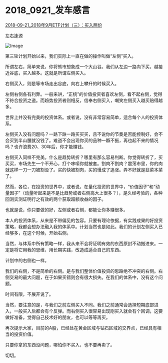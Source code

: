 # 2018_0921_发车感言

[2018-09-21_2018年9月ETF计划（三）：买入两份](https://mp.weixin.qq.com/s?__biz=MzIwMTIzNDMwNA==&mid=2653408942&idx=1&sn=8cc8ba1f76c15071601aeabdc98dc6bc&chksm=8d226c41ba55e557940439e32e8f000d084e278922e69e8474e9e0362e60e37ba71c6c14a5d5&scene=27#wechat_redirect)





左右逢源



![Image](https://mmbiz.qpic.cn/mmbiz_png/SEPick5M9xjNmxwQC1sHZRjhBL5eqgiaJQfdYmRuqBDmaMmcZfXbuyMickUbye1RZMuToOhtMyKiahVWckERic9fAYg/640?wx_fmt=png&tp=webp&wxfrom=5&wx_lazy=1&wx_co=1)

第三轮计划开始以来，我们实际上一直在做的操作叫做“左侧”买入。



所谓左右，简单来说，你将熊市想象成一个大山谷。我们从左边一路向下买，越接近谷底，买入越多。这就是所谓左侧买入。



右侧买入，则是等市场走出谷底，向右上攀升的时候买入。



左侧右侧各有利弊。一般来讲，“正统”的价值投资者喜欢左侧，看不起右侧，觉得不符合投资之道。而趋势投资者则相反，信奉右侧买入，嘲笑左侧买入越买赔得越多。



世界上并没有完美的投资体系。或者说，没有非常容易简单，适合每个人的投资体系。



左侧买入没有问题吗？一路下跌一路买买买，且不说你的节奏是否能控制好，会不会买到半山腰就没钱了。难道不会出现你买的品种一蹶不振，再也起不来的情况吗？也许浪费20、30年后，你才能赚钱。



右侧买入同样不完美。什么是趋势转折？哪里有那么容易判断。你觉得转折了，买买买，市场先生一个不开心，打个哆嗦你就被套。割肉不割肉？震荡市里，你的肉就这样一刀一刀被割没了。买的快被割肉，买的慢成了追涨。弄不好就是韭菜本菜了。



然而，各位，在投资的世界中，或者说，在量化投资的世界中，“价值因子”和“动量因子”（动量听起来是不是比趋势或者右侧高大上很多？），是久经考验的，各种回测实测证明行之有效的两个获取超额收益的因子。



也就是说，你只要做的好，左侧或者右侧，都能让你多赚很多。



本人的投资体系，从来是不带偏见的包容。只要有理论依据，有实践成果的好投资策略，我都会想办法融入我的体系中。计划当然也是如此。我们的计划左侧买入已经够多，在这个时候，开始右侧。



当然，与体系中所有策略一样，我从来不会将证明有效的东西原封不动搬进来。一定是将它用我的思维，用长期实践，改造成适合自己的东西。



计划中的右侧也一样。



我们的右侧，不是简单的右侧。是与我们整体价值投资的思路绝不冲突的右侧。右侧交易的最大问题，在于如果买错则会有很大损失。在我们的体系中，没有这个问题。



时间有限，不展开说了。



当然，要注意的是，与我们之前左侧买入不同。我们之前通常会选择短期底部进入，一般买入后都会有个反弹。而右侧买入很容易出现刚买入就会有个回调，这要做好准备。觉得自己技术好的朋友，也可以等等再买。



再次提示大家，目前的A股，已经处在黄金区域与钻石区域的交界点，已经具有相当的投资价值。



只要你拿的东西没问题，哪怕你不买入，也不要再卖了。



切切。